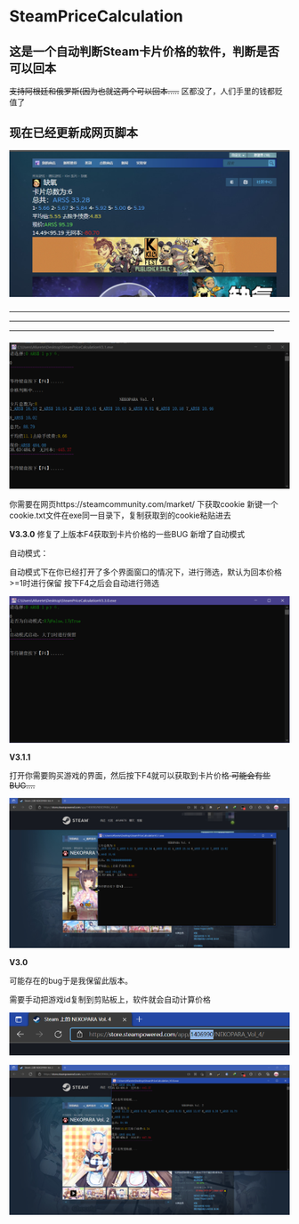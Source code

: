 # SteamPriceCalculation

## 这是一个自动判断Steam卡片价格的软件，判断是否可以回本

~~支持阿根廷和俄罗斯(因为也就这两个可以回本.....~~ 区都没了，人们手里的钱都贬值了


## 现在已经更新成网页脚本





![](https://github.com/Afurete233/SteamPriceCalculation/blob/main/img/web1.png)


——————————————————————————————————————————————————————————————————————————————————————————————————————————





![](https://github.com/Afurete233/SteamPriceCalculation/blob/main/img/ys1.png)



你需要在网页https://steamcommunity.com/market/ 下获取cookie
新键一个cookie.txt文件在exe同一目录下，复制获取到的cookie粘贴进去


**V3.3.0**
修复了上版本F4获取到卡片价格的一些BUG
新增了自动模式


自动模式：

自动模式下在你已经打开了多个界面窗口的情况下，进行筛选，默认为回本价格>=1时进行保留
按下F4之后会自动进行筛选



![](https://github.com/Afurete233/SteamPriceCalculation/blob/main/img/ys5.png)



**V3.1.1**

打开你需要购买游戏的界面，然后按下F4就可以获取到卡片价格<del> ~~可能会有些BUG....~~

![](https://github.com/Afurete233/SteamPriceCalculation/blob/main/img/ys3.png)
 
**V3.0**

可能存在的bug于是我保留此版本。

需要手动把游戏id复制到剪贴板上，软件就会自动计算价格

![](https://github.com/Afurete233/SteamPriceCalculation/blob/main/img/ys2.png)

![](https://github.com/Afurete233/SteamPriceCalculation/blob/main/img/ys4.png)











